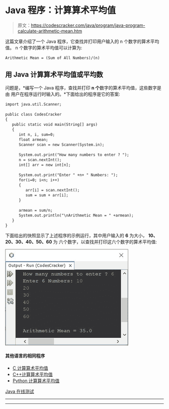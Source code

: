 # Java 程序：计算算术平均值

> 原文：<https://codescracker.com/java/program/java-program-calculate-arithmetic-mean.htm>

这篇文章介绍了一个 Java 程序，它查找并打印用户输入的 n 个数字的算术平均值。 n 个数字的算术平均值可以计算为:

```
Arithmetic Mean = (Sum of All Numbers)/(n)
```

## 用 Java 计算算术平均值或平均数

问题是，*编写一个 Java 程序，查找并打印 **n 个**数字的算术平均值，这些数字是由 用户在程序运行时输入的。*下面给出的程序是它的答案:

```
import java.util.Scanner;

public class CodesCracker
{
   public static void main(String[] args)
   {
      int n, i, sum=0;
      float armean;
      Scanner scan = new Scanner(System.in);

      System.out.print("How many numbers to enter ? ");
      n = scan.nextInt();
      int[] arr = new int[n];

      System.out.print("Enter " +n+ " Numbers: ");
      for(i=0; i<n; i++)
      {
         arr[i] = scan.nextInt();
         sum = sum + arr[i];
      }

      armean = sum/n;
      System.out.println("\nArithmetic Mean = " +armean);
   }
}
```

下面给出的快照显示了上述程序的示例运行，其中用户输入的 **6** 为大小， **10、20、30、40、50、60** 为 六个数字，以查找并打印这六个数字的算术平均值:

![java program calculate arithmetic mean](img/5784f9d5f5591b14478fd938bf451023.png)

#### 其他语言的相同程序

*   [C 计算算术平均值](/c/program/c-program-calculate-arithmetic-mean.htm)
*   [C++计算算术平均值](/cpp/program/cpp-program-calculate-arithmetic-mean.htm)
*   [Python 计算算术平均值](/python/program/python-program-calculate-average-of-numbers.htm)

[Java 在线测试](/exam/showtest.php?subid=1)

* * *

* * *